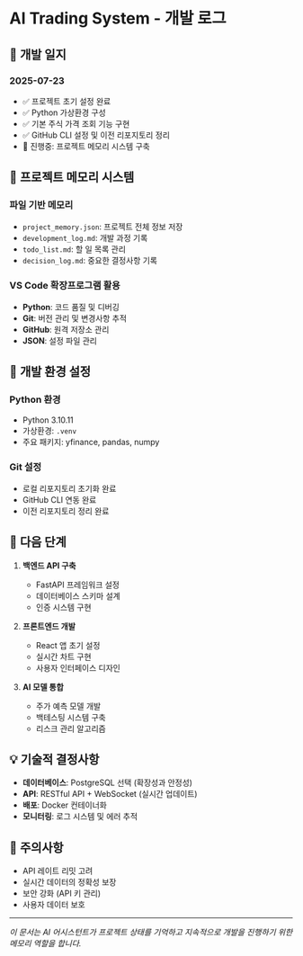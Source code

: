 # AI Trading System - 개발 로그

## 📅 개발 일지

### 2025-07-23
- ✅ 프로젝트 초기 설정 완료
- ✅ Python 가상환경 구성
- ✅ 기본 주식 가격 조회 기능 구현
- ✅ GitHub CLI 설정 및 이전 리포지토리 정리
- 🔄 진행중: 프로젝트 메모리 시스템 구축

## 🧠 프로젝트 메모리 시스템

### 파일 기반 메모리
- `project_memory.json`: 프로젝트 전체 정보 저장
- `development_log.md`: 개발 과정 기록
- `todo_list.md`: 할 일 목록 관리
- `decision_log.md`: 중요한 결정사항 기록

### VS Code 확장프로그램 활용
- **Python**: 코드 품질 및 디버깅
- **Git**: 버전 관리 및 변경사항 추적
- **GitHub**: 원격 저장소 관리
- **JSON**: 설정 파일 관리

## 🔧 개발 환경 설정

### Python 환경
- Python 3.10.11
- 가상환경: `.venv`
- 주요 패키지: yfinance, pandas, numpy

### Git 설정
- 로컬 리포지토리 초기화 완료
- GitHub CLI 연동 완료
- 이전 리포지토리 정리 완료

## 🎯 다음 단계

1. **백엔드 API 구축**
   - FastAPI 프레임워크 설정
   - 데이터베이스 스키마 설계
   - 인증 시스템 구현

2. **프론트엔드 개발**
   - React 앱 초기 설정
   - 실시간 차트 구현
   - 사용자 인터페이스 디자인

3. **AI 모델 통합**
   - 주가 예측 모델 개발
   - 백테스팅 시스템 구축
   - 리스크 관리 알고리즘

## 💡 기술적 결정사항

- **데이터베이스**: PostgreSQL 선택 (확장성과 안정성)
- **API**: RESTful API + WebSocket (실시간 업데이트)
- **배포**: Docker 컨테이너화
- **모니터링**: 로그 시스템 및 에러 추적

## 🚨 주의사항

- API 레이트 리밋 고려
- 실시간 데이터의 정확성 보장
- 보안 강화 (API 키 관리)
- 사용자 데이터 보호

---
*이 문서는 AI 어시스턴트가 프로젝트 상태를 기억하고 지속적으로 개발을 진행하기 위한 메모리 역할을 합니다.*
